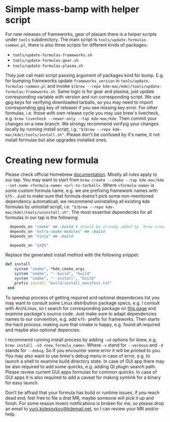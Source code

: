 # Simple mass-bamp with helper script
For new releases of frameworks, gear of plasam there is a helper scripts under `tools` subdirectory.
The main script is `tools/update-formulas-common.pl`, there is also three scripts for different kinds of packages:
- `tools/update-formulas-frameworks.sh`
- `tools/update-formulas-gear.sh`
- `tools/update-formulas-plasma.sh`

They just call main script passing argument of packages kind for bump.
E.g. for bumping frameworks update `frameworks_version` in `tools/update-formulas-common.pl` and invoke `$(brew --repo kde-mac/kde)/tools/update-formulas-frameworks.sh`. Same logic is for gear and plasma, just update corresponding variable with version and run corresponding script. We use gpg keys for verifying downloaded tarballs, so you may need to import corresponding gpg key of releaser if you see missing key error. For other formulas, i.e. those with own release cycle you may use brew's livecheck, e.g. `brew livecheck --newer-only --tap kde-mac/kde`. Then commit your changes on a new branch. We strongy recommend verifyig your changes locally by running install script, i.g. `"$(brew --repo kde-mac/kde)/tools/install.sh"`. Please don't be confused by it's name, it not install formulas but also upgrades installed ones.

# Creating new formula
Please check official Homebrew [documentation](https://docs.brew.sh/Adding-Software-to-Homebrew). Mostly all rules apply to our tap. You may want to start from `brew create --cmake --tap kde-mac/kde --set-name <formula-name> <url-to-tarball>`. Where `<formula-name>` is some custom formula name, e.g. we are prefixing framework names with `kf5-`. Just to make sure that formula doens't pick some non-mentioned dependency automaticall, we recommend uninstalling all existing kde formulas by uninstall script, i.e. `"$(brew --repo kde-mac/kde)/tools/uninstall.sh"`. The most essential dependecies for all formulas in our tap is the following:
```ruby
  depends_on "cmake" => :build # should be already added by `brew create`
  depends_on "extra-cmake-modules" => :build
  depends_on "ninja" => :build

  depends_on "qt@5"
```
Replace the generated install method with the following snippet:
```ruby
def install
	system "cmake", *kde_cmake_args
	system "cmake", "--build", "build"
	system "cmake", "--install", "build"
 	prefix.install "build/install_manifest.txt"
 end
```
To speedup process of getting required and optional dependecies list you may want to consult some Linux distribution package specs, e.g. I consult with ArchLinux, so I search for corresponding package on [this page](https://archlinux.org/packages/) and examine package's source code. Just make sure to adapt dependencies names to our convention, e.g. add `kf5-` prefix for frameworks. Then starts the hard process: making sure that cmake is happy, e.g. found all required and maybe also optional depencies.

I recommend running install process by adding `-vd` options for brew, e.g. `brew install -vd <new_formula_name>`. Where `-v` stand for `--verbose` and `-d` stands for `--debug`. So if you encounter some error it will be printed to you. You may also want to use brew's debug menu in case of error, e.g. to launch a shell to examine build directory state. In case of GUI app there may be also required to add some quircks, e.g. adding Qt plugin search path. Please review current GUI apps formulas for common quircks. In case of GUI apps it is also required to add a caveat for making symlink for a binary for easy launch.

Don't be affraid that your formula has build or runtime issues, if you reach dead end, feel free to file a drat MR, maybe someone will pick it up and finish. For some reason Invent notifications is broken for me, so please drop an email to yurii.kolesnykov@kdemail.net, so I can review your MR and/or help.
